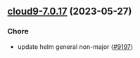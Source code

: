 

## [cloud9-7.0.17](https://github.com/truecharts/charts/compare/cloud9-7.0.16...cloud9-7.0.17) (2023-05-27)

### Chore

- update helm general non-major ([#9197](https://github.com/truecharts/charts/issues/9197))
  
  